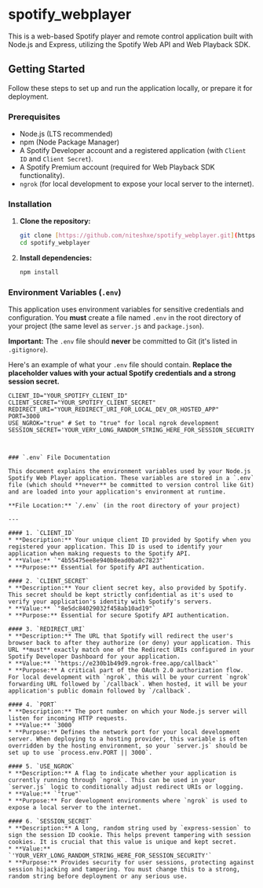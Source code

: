 # spotify_webplayer

This is a web-based Spotify player and remote control application built with Node.js and Express, utilizing the Spotify Web API and Web Playback SDK.

## Getting Started

Follow these steps to set up and run the application locally, or prepare it for deployment.

### Prerequisites

* Node.js (LTS recommended)
* npm (Node Package Manager)
* A Spotify Developer account and a registered application (with `Client ID` and `Client Secret`).
* A Spotify Premium account (required for Web Playback SDK functionality).
* `ngrok` (for local development to expose your local server to the internet).

### Installation

1.  **Clone the repository:**
    ```bash
    git clone [https://github.com/niteshxe/spotify_webplayer.git](https://github.com/niteshxe/spotify_webplayer.git)
    cd spotify_webplayer
    ```

2.  **Install dependencies:**
    ```bash
    npm install
    ```

### Environment Variables (`.env`)

This application uses environment variables for sensitive credentials and configuration. You **must** create a file named `.env` in the root directory of your project (the same level as `server.js` and `package.json`).

**Important:** The `.env` file should **never** be committed to Git (it's listed in `.gitignore`).

Here's an example of what your `.env` file should contain. **Replace the placeholder values with your actual Spotify credentials and a strong session secret.**

```env
CLIENT_ID="YOUR_SPOTIFY_CLIENT_ID"
CLIENT_SECRET="YOUR_SPOTIFY_CLIENT_SECRET"
REDIRECT_URI="YOUR_REDIRECT_URI_FOR_LOCAL_DEV_OR_HOSTED_APP"
PORT=3000
USE_NGROK="true" # Set to "true" for local ngrok development
SESSION_SECRET='YOUR_VERY_LONG_RANDOM_STRING_HERE_FOR_SESSION_SECURITY'



### `.env` File Documentation

This document explains the environment variables used by your Node.js Spotify Web Player application. These variables are stored in a `.env` file (which should **never** be committed to version control like Git) and are loaded into your application's environment at runtime.

**File Location:** `/.env` (in the root directory of your project)

---

#### 1. `CLIENT_ID`
* **Description:** Your unique client ID provided by Spotify when you registered your application. This ID is used to identify your application when making requests to the Spotify API.
* **Value:** `"4b55475ee8e940b8ead0ba0c7823"`
* **Purpose:** Essential for Spotify API authentication.

#### 2. `CLIENT_SECRET`
* **Description:** Your client secret key, also provided by Spotify. This secret should be kept strictly confidential as it's used to verify your application's identity with Spotify's servers.
* **Value:** `"8e5dc84029032f458ab10ad19"`
* **Purpose:** Essential for secure Spotify API authentication.

#### 3. `REDIRECT_URI`
* **Description:** The URL that Spotify will redirect the user's browser back to after they authorize (or deny) your application. This URL **must** exactly match one of the Redirect URIs configured in your Spotify Developer Dashboard for your application.
* **Value:** `"https://e230b1b49d9.ngrok-free.app/callback"`
* **Purpose:** A critical part of the OAuth 2.0 authorization flow. For local development with `ngrok`, this will be your current `ngrok` forwarding URL followed by `/callback`. When hosted, it will be your application's public domain followed by `/callback`.

#### 4. `PORT`
* **Description:** The port number on which your Node.js server will listen for incoming HTTP requests.
* **Value:** `3000`
* **Purpose:** Defines the network port for your local development server. When deploying to a hosting provider, this variable is often overridden by the hosting environment, so your `server.js` should be set up to use `process.env.PORT || 3000`.

#### 5. `USE_NGROK`
* **Description:** A flag to indicate whether your application is currently running through `ngrok`. This can be used in your `server.js` logic to conditionally adjust redirect URIs or logging.
* **Value:** `"true"`
* **Purpose:** For development environments where `ngrok` is used to expose a local server to the internet.

#### 6. `SESSION_SECRET`
* **Description:** A long, random string used by `express-session` to sign the session ID cookie. This helps prevent tampering with session cookies. It is crucial that this value is unique and kept secret.
* **Value:** `'YOUR_VERY_LONG_RANDOM_STRING_HERE_FOR_SESSION_SECURITY'`
* **Purpose:** Provides security for user sessions, protecting against session hijacking and tampering. You must change this to a strong, random string before deployment or any serious use.
